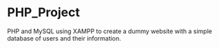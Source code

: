 # PHP_Project
PHP and MySQL using XAMPP to create a dummy website with a simple database of users and their information.
